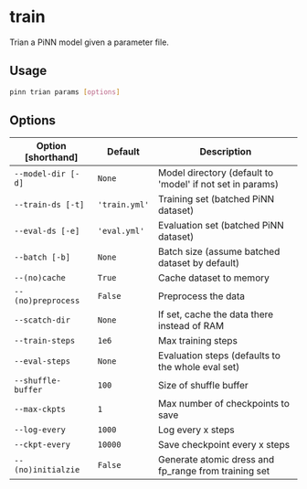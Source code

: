 #  train

Trian a PiNN model given a parameter file.

## Usage

```bash
pinn trian params [options]
```

## Options

| Option [shorthand] | Default       | Description                                               |
|--------------------|---------------|-----------------------------------------------------------|
| `--model-dir [-d]` | `None`        | Model directory (default to 'model' if not set in params) |
| `--train-ds [-t]`  | `'train.yml'` | Training set (batched PiNN dataset)                       |
| `--eval-ds [-e]`   | `'eval.yml'`  | Evaluation set (batched PiNN dataset)                     |
| `--batch [-b]`     | `None`        | Batch size (assume batched dataset by default)            |
| `--(no)cache`      | `True`        | Cache dataset to memory                                   |
| `--(no)preprocess` | `False`       | Preprocess the data                                       |
| `--scatch-dir`     | `None`        | If set, cache the data there instead of RAM               |
| `--train-steps`    | `1e6`         | Max training steps                                        |
| `--eval-steps`     | `None`        | Evaluation steps (defaults to the whole eval set)         |
| `--shuffle-buffer` | `100`         | Size of shuffle buffer                                    |
| `--max-ckpts`      | `1`           | Max number of checkpoints to save                         |
| `--log-every`      | `1000`        | Log every x steps                                         |
| `--ckpt-every`     | `10000`       | Save checkpoint every x steps                             |
| `--(no)initialzie` | `False`       | Generate atomic dress and fp_range from training set      |
